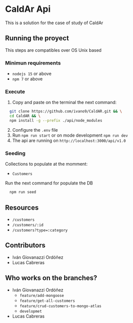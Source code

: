 # CaldAr Api

This is a solution for the case of study of CaldAr

## Running the proyect

This steps are compatibles over OS Unix based

### Minimun requirements

* `nodejs 15` or above
* `npm 7` or above

### Execute

1. Copy and paste on the terminal the next command:

```bash
  git clone https://github.com/ivano9/CaldAR.git && \
  cd CaldAR && \
  npm install -g --prefix ./api/node_modules
```

2. Configure the `.env` file
3. Run `npm run start` or on mode development `npm run dev`
4. The api are running on `http://localhost:3000/api/v1.0`

### Seeding

Collections to populate at the momment:

* `Customers`

Run the next command for populate the DB

```bash
  npm run seed
```

## Resources

* `/customers`
* `/customers/:id`
* `/customers?type=:category`

## Contributors

* Iván Giovanazzi Ordóñez
* Lucas Cabreras

## Who works on the branches?

* Iván Giovanazzi Ordóñez
  * `feature/add-mongoose`
  * `feature/get-all-customers`
  * `feature/crud-customers-to-mongo-atlas`
  * `developmet`
* Lucas Cabreras

